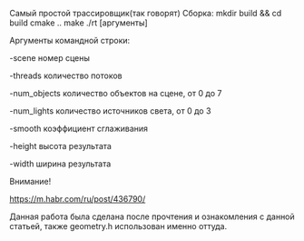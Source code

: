 Самый простой трассировщик(так говорят)
Cборка:
mkdir build && cd build
cmake ..
make
./rt [аргументы]

Аргументы командной строки:

-scene номер сцены

-threads	количество потоков

-num_objects	количество объектов на сцене, от 0 до 7

-num_lights	количество источников света, от 0 до 3

-smooth		коэффициент сглаживания

-height		высота результата

-width 		ширина результата

Внимание!

https://m.habr.com/ru/post/436790/

Данная работа была сделана после прочтения и ознакомления с данной статьей, также geometry.h использован именно оттуда.
